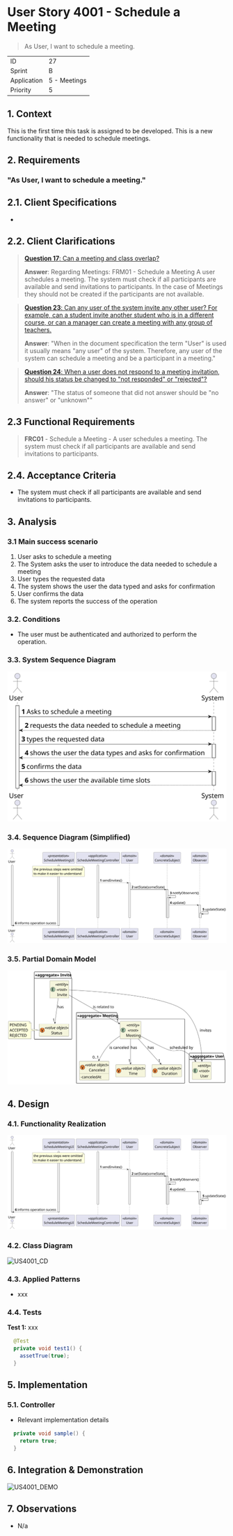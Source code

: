 # User Story 4001 - Schedule a Meeting

> As User, I want to schedule a meeting.

|             |              |
| ----------- | ------------ |
| ID          | 27           |
| Sprint      | B            |
| Application | 5 - Meetings |
| Priority    | 5            |

## 1. Context

This is the first time this task is assigned to be developed. This is a new functionality that is needed to schedule meetings.

## 2. Requirements

### "As User, I want to schedule a meeting."

## 2.1. Client Specifications

-

## 2.2. Client Clarifications

> [**Question 17**: Can a meeting and class overlap?](https://moodle.isep.ipp.pt/mod/forum/discuss.php?d=21994)
>
> **Answer**: Regarding Meetings: FRM01 - Schedule a Meeting A user schedules a meeting. The system must check if all participants are available and send invitations to participants. In the case of Meetings they should not be created if the participants are not available.

> [**Question 23**: Can any user of the system invite any other user? For example, can a student invite another student who is in a different course, or can a manager can create a meeting with any group of teachers.](https://moodle.isep.ipp.pt/mod/forum/discuss.php?d=22064)
>
> **Answer**: "When in the document specification the term "User" is used it usually means "any user" of the system. Therefore, any user of the system can schedule a meeting and be a participant in a meeting."

> [**Question 24**: When a user does not respond to a meeting invitation, should his status be changed to "not responded" or "rejected"?](https://moodle.isep.ipp.pt/mod/forum/discuss.php?d=22080)
>
> **Answer**: "The status of someone that did not answer should be "no answer" or "unknown""

## 2.3 Functional Requirements

> **FRC01** - Schedule a Meeting - A user schedules a meeting. The system must check if all participants are available and send invitations to participants.

## 2.4. Acceptance Criteria

- The system must check if all participants are available and send invitations to participants.

## 3. Analysis

### 3.1 Main success scenario

1. User asks to schedule a meeting
2. The System asks the user to introduce the data needed to schedule a meeting
3. User types the requested data
4. The system shows the user the data typed and asks for confirmation
5. User confirms the data
6. The system reports the success of the operation

### 3.2. Conditions

- The user must be authenticated and authorized to perform the operation.

### 3.3. System Sequence Diagram

![US4001_SSD](out/US4001_SSD.svg)

### 3.4. Sequence Diagram (Simplified)

![US4001_SD](out/US4001_SD.svg)

### 3.5. Partial Domain Model

![US4001_DM](out/US4001_DM.svg)

## 4. Design

### 4.1. Functionality Realization

![US4001_SD](out/US4001_SD.svg)

### 4.2. Class Diagram

![US4001_CD](out/US4001_CD.svg)

### 4.3. Applied Patterns

- xxx

### 4.4. Tests

**Test 1:** xxx

```java
  @Test
  private void test1() {
    assetTrue(true);
  }
```

## 5. Implementation

### 5.1. Controller

- Relevant implementation details

```java
  private void sample() {
    return true;
  }
```

## 6. Integration & Demonstration

![US4001_DEMO](US4001_DEMO.png)

## 7. Observations

- N/a
